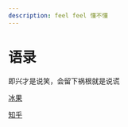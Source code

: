 ```yaml
---
description: feel feel 懂不懂
---
```


# 语录

即兴才是说笑，会留下祸根就是说谎

[冰果](https://book.douban.com/review/6529274/)

[知乎](https://www.zhihu.com/question/52100019/answer/178731122)

